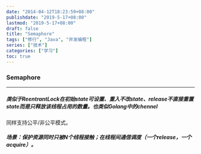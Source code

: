 ```yaml
---
date: "2014-04-12T18:23:59+08:00"
publishdate: "2019-5-17+08:00"
lastmod: "2019-5-17+08:00"
draft: false
title: "Semaphore"
tags: ["修行", "Java", "并发编程"]
series: ["技术"]
categories: ["学习"]
toc: true
---
```


### Semaphore

---

##### 类似于ReentrantLock在初始state可设置、重入不改state、release不直接重置state而是只释放该线程占用的数量。也类似Golang中的chennel

同样支持公平/非公平模式。

##### 场景：保护资源同时只被N个线程接触；在线程间通信调度（一个release，一个acquire）。
